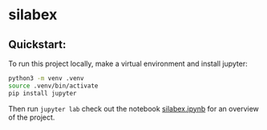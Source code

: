 # silabex

## Quickstart:

To run this project locally, make a virtual environment and install jupyter:

```sh
python3 -m venv .venv
source .venv/bin/activate
pip install jupyter
```

Then run `jupyter lab` check out the notebook [silabex.ipynb](spelling/silabex.ipynb) for an overview of the project.
